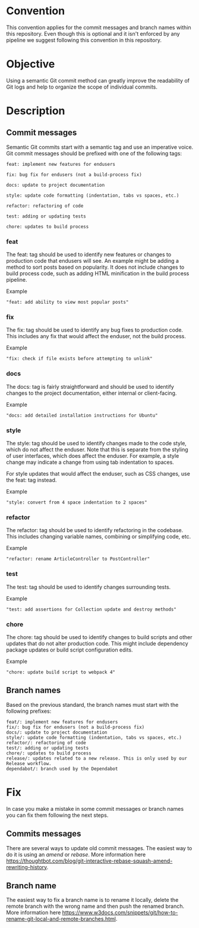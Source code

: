 # Convention

This convention applies for the commit messages and branch names within this repository. Even though this is optional and it isn't enforced by any pipeline we suggest following this convention in this repository.

# Objective

Using a semantic Git commit method can greatly improve the readability of Git logs and help to organize the scope of individual commits.

# Description

## Commit messages

Semantic Git commits start with a semantic tag and use an imperative voice. Git commit messages should be prefixed with one of the following tags:

```
feat: implement new features for endusers

fix: bug fix for endusers (not a build-process fix)

docs: update to project documentation

style: update code formatting (indentation, tabs vs spaces, etc.)

refactor: refactoring of code

test: adding or updating tests

chore: updates to build process
```

### feat

The feat: tag should be used to identify new features or changes to production code that endusers will see. An example might be adding a method to sort posts based on popularity. It does not include changes to build process code, such as adding HTML minification in the build process pipeline.

Example

```"feat: add ability to view most popular posts"```

### fix
The fix: tag should be used to identify any bug fixes to production code. This includes any fix that would affect the enduser, not the build process.

Example

```"fix: check if file exists before attempting to unlink"```

### docs
The docs: tag is fairly straightforward and should be used to identify changes to the project documentation, either internal or client-facing.

Example

```"docs: add detailed installation instructions for Ubuntu"```

### style
The style: tag should be used to identify changes made to the code style, which do not affect the enduser. Note that this is separate from the styling of user interfaces, which does affect the enduser. For example, a style change may indicate a change from using tab indentation to spaces.

For style updates that would affect the enduser, such as CSS changes, use the feat: tag instead.

Example

```"style: convert from 4 space indentation to 2 spaces"```

### refactor
The refactor: tag should be used to identify refactoring in the codebase. This includes changing variable names, combining or simplifying code, etc.

Example

```"refactor: rename ArticleController to PostController"```

### test
The test: tag should be used to identify changes surrounding tests.

Example

```"test: add assertions for Collection update and destroy methods"```

### chore
The chore: tag should be used to identify changes to build scripts and other updates that do not alter production code. This might include dependency package updates or build script configuration edits.

Example

```"chore: update build script to webpack 4"```


## Branch names

Based on the previous standard, the branch names must start with the following prefixes:

```
feat/: implement new features for endusers
fix/: bug fix for endusers (not a build-process fix)
docs/: update to project documentation
style/: update code formatting (indentation, tabs vs spaces, etc.)
refactor/: refactoring of code
test/: adding or updating tests
chore/: updates to build process
release/: updates related to a new release. This is only used by our Release workflow.
dependabot/: branch used by the Dependabot
```

# Fix 

In case you make a mistake in some commit messages or branch names you can fix them following the next steps.

## Commits messages

There are several ways to update old commit messages. The easiest way to do it is using an *amend* or *rebase*. More information here https://thoughtbot.com/blog/git-interactive-rebase-squash-amend-rewriting-history.


## Branch name

The easiest way to fix a branch name is to rename it locally, delete the remote branch with the wrong name and then push the renamed branch. More information here https://www.w3docs.com/snippets/git/how-to-rename-git-local-and-remote-branches.html.
